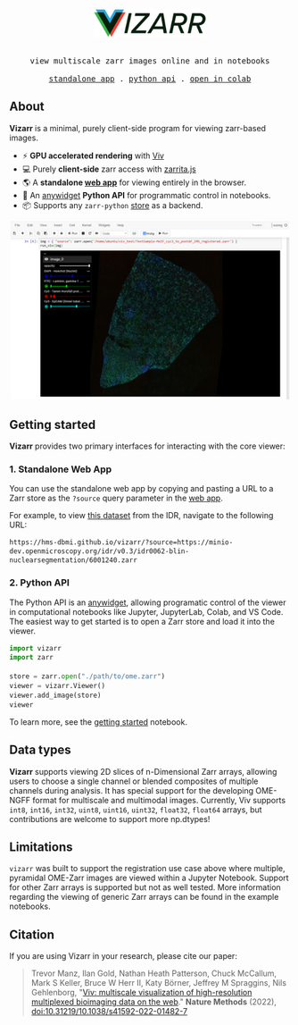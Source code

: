 <h1>
<p align="center">
  <img src="./assets/logo-wide.svg" alt="vizarr" width="200">
</h1>
<samp>
  <p align="center">
    <span>view multiscale zarr images online and in notebooks</span>
      <br>
      <br>
      <a href="https://hms-dbmi.github.io/vizarr/?source=https://minio-dev.openmicroscopy.org/idr/v0.3/idr0062-blin-nuclearsegmentation/6001240.zarr">standalone app</a> .
      <a href="./python/notebooks/getting_started.ipynb">python api</a> .
      <a href="https://colab.research.google.com/github/hms-dbmi/vizarr/blob/main/python/notebooks/mandelbrot.ipynb">open in colab</a>
  </p>
</samp>
</p>

## About 

**Vizarr** is a minimal, purely client-side program for viewing zarr-based images.

- ⚡ **GPU accelerated rendering** with [Viv](https://github.com/hms-dbmi/viv)
- 💻 Purely **client-side** zarr access with [zarrita.js](https://github.com/manzt/zarrita.js)
- 🌎 A **standalone [web app](https://hms-dbmi/vizarr)** for viewing entirely in the browser.
- 🐍 An [anywidget](https://github.com/manzt/anywidget) **Python API** for
  programmatic control in notebooks.
- 📦 Supports any `zarr-python` [store](https://zarr.readthedocs.io/en/stable/api/storage.html)
  as a backend.

<p align="center">
  <img src="./assets/screenshot.png" alt="Multiscale OME-Zarr in Jupyter Notebook with Vizarr" width="500">
</p>

## Getting started

**Vizarr**  provides two primary interfaces for interacting with the core viewer:

### 1. Standalone Web App

You can use the standalone web app by copying and pasting a URL to a Zarr store as the `?source` query parameter in the [web app](https://hms-dbmi.github.io/vizarr).

For example, to view [this dataset](https://minio-dev.openmicroscopy.org/idr/v0.3/idr0062-blin-nuclearsegmentation/6001240.zarr) from the IDR, navigate to the following URL:

```
https://hms-dbmi.github.io/vizarr/?source=https://minio-dev.openmicroscopy.org/idr/v0.3/idr0062-blin-nuclearsegmentation/6001240.zarr
```

### 2. Python API

The Python API is an [anywidget](https://github.com/manzt/anywidget), allowing programatic control of the viewer in computational notebooks like Jupyter, JupyterLab, Colab, and VS Code. The easiest way to get started is to open a Zarr store and load it into the viewer.

```python
import vizarr
import zarr

store = zarr.open("./path/to/ome.zarr")
viewer = vizarr.Viewer()
viewer.add_image(store)
viewer
```

To learn more, see the [getting started](./python/notebooks/getting_started.ipynb) notebook.

## Data types

**Vizarr** supports viewing 2D slices of n-Dimensional Zarr arrays, allowing
users to choose a single channel or blended composites of multiple channels
during analysis. It has special support for the developing OME-NGFF format for
multiscale and multimodal images. Currently, Viv supports `int8`, `int16`,
`int32`, `uint8`, `uint16`, `uint32`, `float32`, `float64` arrays, but
contributions are welcome to support more np.dtypes!

## Limitations

`vizarr` was built to support the registration use case above where multiple, pyramidal OME-Zarr images
are viewed within a Jupyter Notebook. Support for other Zarr arrays is supported but not as well tested. 
More information regarding the viewing of generic Zarr arrays can be found in the example notebooks.

## Citation

If you are using Vizarr in your research, please cite our paper:

> Trevor Manz, Ilan Gold, Nathan Heath Patterson, Chuck McCallum, Mark S Keller, Bruce W Herr II, Katy Börner, Jeffrey M Spraggins, Nils Gehlenborg,
> "[Viv: multiscale visualization of high-resolution multiplexed bioimaging data on the web](https://www.nature.com/articles/s41592-022-01482-7)."
> **Nature Methods** (2022), [doi:10.31219/10.1038/s41592-022-01482-7](https://doi.org/10.1038/s41592-022-01482-7)

